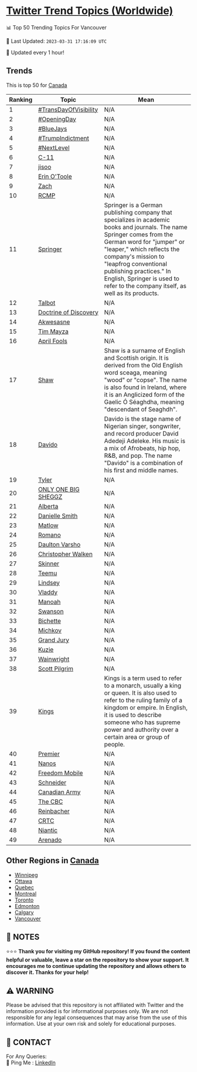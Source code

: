 [Twitter Trend Topics (Worldwide)](https://github.com/ErcinDedeoglu/Twitter-Trend-Topics)
==========


📊 Top 50 Trending Topics For Vancouver

📆 Last Updated: `2023-03-31 17:16:09 UTC`

🔧 Updated every 1 hour!


## Trends

This is top 50 for [Canada](</Canada>)

| Ranking | Topic | Mean |
| ------- | ------------ | ------------ |
| 1 | [#TransDayOfVisibility](http://twitter.com/search?q=%23TransDayOfVisibility) | N/A |
| 2 | [#OpeningDay](http://twitter.com/search?q=%23OpeningDay) | N/A |
| 3 | [#BlueJays](http://twitter.com/search?q=%23BlueJays) | N/A |
| 4 | [#TrumpIndictment](http://twitter.com/search?q=%23TrumpIndictment) | N/A |
| 5 | [#NextLevel](http://twitter.com/search?q=%23NextLevel) | N/A |
| 6 | [C-11](http://twitter.com/search?q=C-11) | N/A |
| 7 | [jisoo](http://twitter.com/search?q=jisoo) | N/A |
| 8 | [Erin O'Toole](http://twitter.com/search?q=Erin+O%27Toole) | N/A |
| 9 | [Zach](http://twitter.com/search?q=Zach) | N/A |
| 10 | [RCMP](http://twitter.com/search?q=RCMP) | N/A |
| 11 | [Springer](http://twitter.com/search?q=Springer) | Springer is a German publishing company that specializes in academic books and journals. The name Springer comes from the German word for "jumper" or "leaper," which reflects the company's mission to "leapfrog conventional publishing practices." In English, Springer is used to refer to the company itself, as well as its products. |
| 12 | [Talbot](http://twitter.com/search?q=Talbot) | N/A |
| 13 | [Doctrine of Discovery](http://twitter.com/search?q=Doctrine+of+Discovery) | N/A |
| 14 | [Akwesasne](http://twitter.com/search?q=Akwesasne) | N/A |
| 15 | [Tim Mayza](http://twitter.com/search?q=Tim+Mayza) | N/A |
| 16 | [April Fools](http://twitter.com/search?q=April+Fools) | N/A |
| 17 | [Shaw](http://twitter.com/search?q=Shaw) | Shaw is a surname of English and Scottish origin. It is derived from the Old English word sceaga, meaning "wood" or "copse". The name is also found in Ireland, where it is an Anglicized form of the Gaelic Ó Séaghdha, meaning "descendant of Seaghdh". |
| 18 | [Davido](http://twitter.com/search?q=Davido) | Davido is the stage name of Nigerian singer, songwriter, and record producer David Adedeji Adeleke. His music is a mix of Afrobeats, hip hop, R&B, and pop. The name "Davido" is a combination of his first and middle names. |
| 19 | [Tyler](http://twitter.com/search?q=Tyler) | N/A |
| 20 | [ONLY ONE BIG SHEGGZ](http://twitter.com/search?q=ONLY+ONE+BIG+SHEGGZ) | N/A |
| 21 | [Alberta](http://twitter.com/search?q=Alberta) | N/A |
| 22 | [Danielle Smith](http://twitter.com/search?q=Danielle+Smith) | N/A |
| 23 | [Matlow](http://twitter.com/search?q=Matlow) | N/A |
| 24 | [Romano](http://twitter.com/search?q=Romano) | N/A |
| 25 | [Daulton Varsho](http://twitter.com/search?q=Daulton+Varsho) | N/A |
| 26 | [Christopher Walken](http://twitter.com/search?q=Christopher+Walken) | N/A |
| 27 | [Skinner](http://twitter.com/search?q=Skinner) | N/A |
| 28 | [Teemu](http://twitter.com/search?q=Teemu) | N/A |
| 29 | [Lindsey](http://twitter.com/search?q=Lindsey) | N/A |
| 30 | [Vladdy](http://twitter.com/search?q=Vladdy) | N/A |
| 31 | [Manoah](http://twitter.com/search?q=Manoah) | N/A |
| 32 | [Swanson](http://twitter.com/search?q=Swanson) | N/A |
| 33 | [Bichette](http://twitter.com/search?q=Bichette) | N/A |
| 34 | [Michkov](http://twitter.com/search?q=Michkov) | N/A |
| 35 | [Grand Jury](http://twitter.com/search?q=Grand+Jury) | N/A |
| 36 | [Kuzie](http://twitter.com/search?q=Kuzie) | N/A |
| 37 | [Wainwright](http://twitter.com/search?q=Wainwright) | N/A |
| 38 | [Scott Pilgrim](http://twitter.com/search?q=Scott+Pilgrim) | N/A |
| 39 | [Kings](http://twitter.com/search?q=Kings) | Kings is a term used to refer to a monarch, usually a king or queen. It is also used to refer to the ruling family of a kingdom or empire. In English, it is used to describe someone who has supreme power and authority over a certain area or group of people. |
| 40 | [Premier](http://twitter.com/search?q=Premier) | N/A |
| 41 | [Nanos](http://twitter.com/search?q=Nanos) | N/A |
| 42 | [Freedom Mobile](http://twitter.com/search?q=Freedom+Mobile) | N/A |
| 43 | [Schneider](http://twitter.com/search?q=Schneider) | N/A |
| 44 | [Canadian Army](http://twitter.com/search?q=Canadian+Army) | N/A |
| 45 | [The CBC](http://twitter.com/search?q=The+CBC) | N/A |
| 46 | [Reinbacher](http://twitter.com/search?q=Reinbacher) | N/A |
| 47 | [CRTC](http://twitter.com/search?q=CRTC) | N/A |
| 48 | [Niantic](http://twitter.com/search?q=Niantic) | N/A |
| 49 | [Arenado](http://twitter.com/search?q=Arenado) | N/A |



## Other Regions in [Canada](</Canada>)

* [Winnipeg](</Canada/Winnipeg.md>)
* [Ottawa](</Canada/Ottawa.md>)
* [Quebec](</Canada/Quebec.md>)
* [Montreal](</Canada/Montreal.md>)
* [Toronto](</Canada/Toronto.md>)
* [Edmonton](</Canada/Edmonton.md>)
* [Calgary](</Canada/Calgary.md>)
* [Vancouver](</Canada/Vancouver.md>)



## 📝 NOTES

⭐⭐⭐ **Thank you for visiting my GitHub repository! If you found the content helpful or valuable, leave a star on the repository to show your support. It encourages me to continue updating the repository and allows others to discover it. Thanks for your help!**


## ⚠️ WARNING

Please be advised that this repository is not affiliated with Twitter and the information provided is for informational purposes only. We are not responsible for any legal consequences that may arise from the use of this information. Use at your own risk and solely for educational purposes.


## 📨 CONTACT

 For Any Queries:  
            🏓 Ping Me : [LinkedIn](https://www.linkedin.com/in/ercindedeoglu/)
